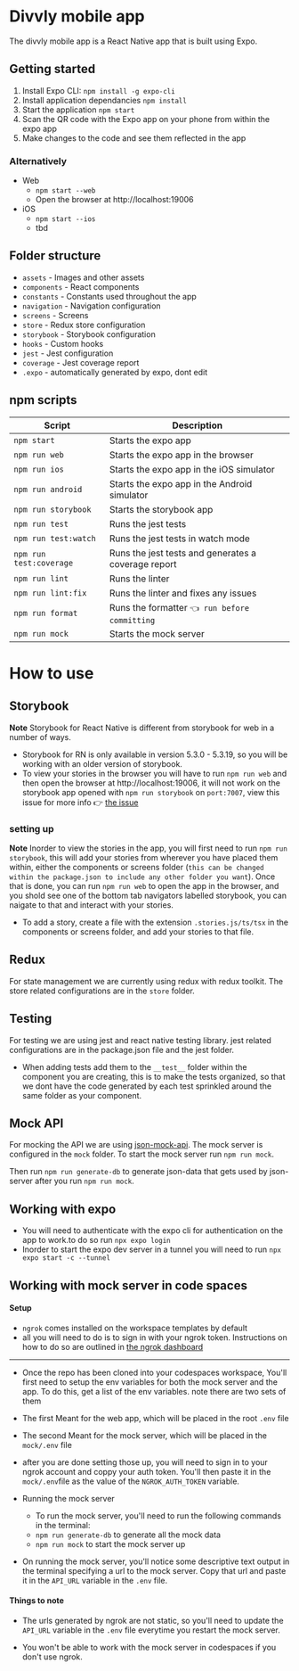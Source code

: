 # Divvly mobile app

The divvly mobile app is a React Native app that is built using Expo.

## Getting started

1. Install Expo CLI: `npm install -g expo-cli`
2. Install application dependancies `npm install`
3. Start the application `npm start`
4. Scan the QR code with the Expo app on your phone from within the expo app
5. Make changes to the code and see them reflected in the app

### Alternatively

- Web
  - `npm start --web`
  - Open the browser at http://localhost:19006
- iOS
  - `npm start --ios`
  - tbd

## Folder structure

- `assets` - Images and other assets
- `components` - React components
- `constants` - Constants used throughout the app
- `navigation` - Navigation configuration
- `screens` - Screens
- `store` - Redux store configuration
- `storybook` - Storybook configuration
- `hooks` - Custom hooks
- `jest` - Jest configuration
- `coverage` - Jest coverage report
- `.expo` - automatically generated by expo, dont edit

## npm scripts

| Script                  | Description                                         |
| ----------------------- | --------------------------------------------------- |
| `npm start`             | Starts the expo app                                 |
| `npm run web`           | Starts the expo app in the browser                  |
| `npm run ios`           | Starts the expo app in the iOS simulator            |
| `npm run android`       | Starts the expo app in the Android simulator        |
| `npm run storybook`     | Starts the storybook app                            |
| `npm run test`          | Runs the jest tests                                 |
| `npm run test:watch`    | Runs the jest tests in watch mode                   |
| `npm run test:coverage` | Runs the jest tests and generates a coverage report |
| `npm run lint`          | Runs the linter                                     |
| `npm run lint:fix`      | Runs the linter and fixes any issues                |
| `npm run format`        | Runs the formatter `👈 run before committing`       |
| `npm run mock`          | Starts the mock server                              |

# How to use

## Storybook

**Note** Storybook for React Native is different from storybook for web in a number of ways.

- Storybook for RN is only available in version 5.3.0 - 5.3.19, so you will be working with an older version of storybook.
- To view your stories in the browser you will have to run `npm run web` and then open the browser at http://localhost:19006, it will not work on the storybook app opened with `npm run storybook` on `port:7007`, view this issue for more info 👉 [the issue](https://github.com/storybookjs/storybook/issues/3353)

### setting up

**Note** Inorder to view the stories in the app, you will first need to run `npm run storybook`, this will add your stories from wherever you have placed them within, either the components or screens folder (`this can be changed within the package.json to include any other folder you want`). Once that is done, you can run `npm run web` to open the app in the browser, and you shold see one of the bottom tab navigators labelled storybook, you can naigate to that and interact with your stories.

- To add a story, create a file with the extension `.stories.js/ts/tsx` in the components or screens folder, and add your stories to that file.

## Redux

For state management we are currently using redux with redux toolkit. The store related configurations are in the `store` folder.

## Testing

For testing we are using jest and react native testing library. jest related configurations are in the package.json file and the jest folder.

- When adding tests add them to the `__test__` folder within the component you are creating, this is to make the tests organized, so that we dont have the code generated by each test sprinkled around the same folder as your component.


## Mock API
For mocking the API we are using [json-mock-api](https://www.npmjs.com/package/json-mock-api). The mock server is configured in the `mock` folder. To start the mock server run `npm run mock`.

Then run `npm run generate-db` to generate json-data that gets used by json-server after you run `npm run mock`.


## Working with expo
- You will need to authenticate with the expo cli for authentication on the app to work.to do so run ``npx expo login``
- Inorder to start the expo dev server in  a tunnel you will need to run ``npx expo start -c --tunnel``

## Working with mock server in code spaces
#### Setup
- ``ngrok`` comes installed on the workspace templates by default
- all you will need to do is to sign in with your ngrok token. Instructions on how to do so are outlined in [the ngrok dashboard](https://dashboard.ngrok.com/get-started/your-authtoken)
-----
- Once the repo has been cloned into your codespaces workspace, You'll first need to setup the env variables for both the mock server and the app. To do this, get a list of the env variables.
note there are two sets of them
- The first
  Meant for the web app, which will be placed in the root `.env` file

- The second
  Meant for the mock server, which will be placed in the `mock/.env` file

- after you are done setting those up, you will need to sign in to your ngrok account and coppy your auth token. You'll then paste it in the `mock/.env`file as the value of the `NGROK_AUTH_TOKEN` variable.

- Running the mock server
  - To run the mock server, you'll need to run the following commands in the terminal:
  - `npm run generate-db` to generate all the mock data
  - `npm run mock` to start the mock server up
- On running the mock server, you'll notice some descriptive text output in the terminal specifying a url to the mock server. Copy that url and paste it in the `API_URL` variable in the `.env` file.

#### Things to note
- The urls generated by ngrok are not static, so you'll need to update the `API_URL` variable in the `.env` file everytime you restart the mock server.

- You won't be able to work with the mock server in codespaces if you don't use ngrok.
